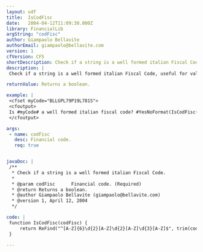 ```yaml
---
layout: udf
title:  IsCodFisc
date:   2004-04-12T11:09:30.000Z
library: FinancialLib
argString: "codFisc"
author: Giampaolo Bellavite
authorEmail: giampaolo@bellavite.com
version: 1
cfVersion: CF5
shortDescription: Check if a string is a well formed italian Fiscal Code.
description: |
 Check if a string is a well formed italian Fiscal Code, useful for validating purposes.

returnValue: Returns a boolean.

example: |
 <cfset myCode="BLLGPL79P19L781S">
 <cfoutput>
 Is #myCode# a well formed italian fiscal code? #YesNoFormat(IsCodFisc(myCode))#.
 </cfoutput>

args:
 - name: codFisc
   desc: Financial code.
   req: true


javaDoc: |
 /**
  * Check if a string is a well formed italian Fiscal Code.
  * 
  * @param codFisc      Financial code. (Required)
  * @return Returns a boolean. 
  * @author Giampaolo Bellavite (giampaolo@bellavite.com) 
  * @version 1, April 12, 2004 
  */

code: |
 function IsCodFisc(codFisc) {
     return ReFind("^[A-Z]{6}\d{2}[A-Z]\d{2}[A-Z]\d{3}[A-Z]$", trim(codFisc));
 }

---
```



